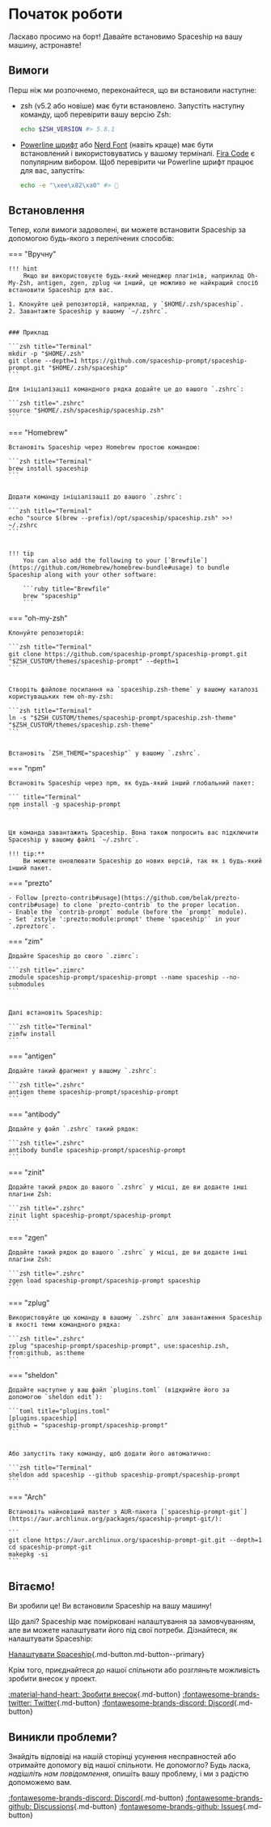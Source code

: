 # Початок роботи

Ласкаво просимо на борт! Давайте встановимо Spaceship на вашу машину, астронавте!

## Вимоги

Перш ніж ми розпочнемо, переконайтеся, що ви встановили наступне:

- [](http://www.zsh.org/)zsh (v5.2 або новіше) має бути встановлено. Запустіть наступну команду, щоб перевірити вашу версію Zsh:
  ```zsh
  echo $ZSH_VERSION #> 5.8.1
  ```
- [Powerline шрифт](https://github.com/powerline/fonts) або [Nerd Font](https://www.nerdfonts.com/) (навіть краще) має бути встановлений і використовуватись у вашому терміналі. [Fira Code](https://github.com/tonsky/FiraCode) є популярним вибором. Щоб перевірити чи Powerline шрифт працює для вас, запустіть:
  ```zsh
  echo -e "\xee\x82\xa0" #> 
  ```

## Встановлення

Тепер, коли вимоги задоволені, ви можете встановити Spaceship за допомогою будь-якого з перелічених способів:

=== "Вручну"

    !!! hint
        Якщо ви використовуєте будь-який менеджер плагінів, наприклад Oh-My-Zsh, antigen, zgen, zplug чи інший, це можливо не найкращий спосіб встановити Spaceship для вас.

    1. Клонуйте цей репозиторій, наприклад, у `$HOME/.zsh/spaceship`.
    2. Завантажте Spaceship у вашому `~/.zshrc`.


    ### Приклад

    ```zsh title="Terminal"
    mkdir -p "$HOME/.zsh"
    git clone --depth=1 https://github.com/spaceship-prompt/spaceship-prompt.git "$HOME/.zsh/spaceship"
    ```

    Для ініціалізації командного рядка додайте це до вашого `.zshrc`:

    ```zsh title=".zshrc"
    source "$HOME/.zsh/spaceship/spaceship.zsh"
    ```

=== "Homebrew"

    Встановіть Spaceship через Homebrew простою командою:

    ```zsh title="Terminal"
    brew install spaceship
    ```


    Додати команду ініціалізації до вашого `.zshrc`:

    ```zsh title="Terminal"
    echo "source $(brew --prefix)/opt/spaceship/spaceship.zsh" >>! ~/.zshrc
    ```


    !!! tip
        You can also add the following to your [`Brewfile`](https://github.com/Homebrew/homebrew-bundle#usage) to bundle Spaceship along with your other software:

        ```ruby title="Brewfile"
        brew "spaceship"
        ```

=== "oh-my-zsh"

    Клонуйте репозиторій:

    ```zsh title="Terminal"
    git clone https://github.com/spaceship-prompt/spaceship-prompt.git "$ZSH_CUSTOM/themes/spaceship-prompt" --depth=1
    ```


    Створіть файлове посилання на `spaceship.zsh-theme` у вашому каталозі користувацьких тем oh-my-zsh:

    ```zsh title="Terminal"
    ln -s "$ZSH_CUSTOM/themes/spaceship-prompt/spaceship.zsh-theme" "$ZSH_CUSTOM/themes/spaceship.zsh-theme"
    ```


    Встановіть `ZSH_THEME="spaceship"` у вашому `.zshrc`.

=== "npm"

    Встановіть Spaceship через npm, як будь-який інший глобальний пакет:

    ``` title="Terminal"
    npm install -g spaceship-prompt
    ```


    Ця команда завантажить Spaceship. Вона також попросить вас підключити Spaceship у вашому файлі `~/.zshrc`.
    
    !!! tip:**
        Ви можете оновлювати Spaceship до нових версій, так як і будь-який інший пакет.

=== "prezto"

    - Follow [prezto-contrib#usage](https://github.com/belak/prezto-contrib#usage) to clone `prezto-contrib` to the proper location.
    - Enable the `contrib-prompt` module (before the `prompt` module).
    - Set `zstyle ':prezto:module:prompt' theme 'spaceship'` in your `.zpreztorc`.

=== "zim"

    Додайте Spaceship до свого `.zimrc`:

    ```zsh title=".zimrc"
    zmodule spaceship-prompt/spaceship-prompt --name spaceship --no-submodules
    ```


    Далі встановіть Spaceship:

    ```zsh title="Terminal"
    zimfw install
    ```

=== "antigen"

    Додайте такий фрагмент у вашому `.zshrc`:

    ```zsh title=".zshrc"
    antigen theme spaceship-prompt/spaceship-prompt
    ```

=== "antibody"

    Додайте у файл `.zshrc` такий рядок:

    ```zsh title=".zshrc"
    antibody bundle spaceship-prompt/spaceship-prompt
    ```

=== "zinit"

    Додайте такий рядок до вашого `.zshrc` у місці, де ви додаєте інші плагіни Zsh:

    ```zsh title=".zshrc"
    zinit light spaceship-prompt/spaceship-prompt
    ```

=== "zgen"

    Додайте такий рядок до вашого `.zshrc` у місці, де ви додаєте інші плагіни Zsh:

    ```zsh title=".zshrc"
    zgen load spaceship-prompt/spaceship-prompt spaceship
    ```

=== "zplug"

    Використовуйте цю команду в вашому `.zshrc` для завантаження Spaceship в якості теми командного рядка:

    ```zsh title=".zshrc"
    zplug "spaceship-prompt/spaceship-prompt", use:spaceship.zsh, from:github, as:theme
    ```

=== "sheldon"

    Додайте наступне у ваш файл `plugins.toml` (відкрийте його за допомогою `sheldon edit`):

    ```toml title="plugins.toml"
    [plugins.spaceship]
    github = "spaceship-prompt/spaceship-prompt"
    ```


    Або запустіть таку команду, щоб додати його автоматично:

    ```zsh title="Terminal"
    sheldon add spaceship --github spaceship-prompt/spaceship-prompt
    ```

=== "Arch"

    Встановіть найновіший master з AUR-пакета [`spaceship-prompt-git`](https://aur.archlinux.org/packages/spaceship-prompt-git/):

    ```
    git clone https://aur.archlinux.org/spaceship-prompt-git.git --depth=1
    cd spaceship-prompt-git
    makepkg -si
    ```

## Вітаємо!

Ви зробили це! Ви встановили Spaceship на вашу машину!

Що далі? Spaceship має помірковані налаштування за замовчуванням, але ви можете налаштувати його під свої потреби. Дізнайтеся, як налаштувати Spaceship:

[Налаштувати Spaceship](/config/intro ""){.md-button.md-button--primary}

Крім того, приєднайтеся до нашої спільноти або розгляньте можливість зробити внесок у проект.

[:material-hand-heart: Зробити внесок](/contribute ""){.md-button} [:fontawesome-brands-twitter: Twitter](https//twitter.com/SpaceshipPrompt ""){.md-button} [:fontawesome-brands-discord: Discord](https://discord.gg/NTQWz8Dyt9 ""){.md-button}

## Виникли проблеми?

Знайдіть відповіді на нашій сторінці усунення несправностей або отримайте допомогу від нашої спільноти. Не допомогло? Будь ласка, *надішліть нам повідомлення*, опишіть вашу проблему, і ми з радістю допоможемо вам.

[:fontawesome-brands-discord: Discord](https://discord.gg/NTQWz8Dyt9 ""){.md-button} [:fontawesome-brands-github: Discussions](https://github.com/spaceship-prompt/spaceship-prompt/discussions/ ""){.md-button} [:fontawesome-brands-github: Issues](https://github.com/spaceship-prompt/spaceship-prompt/issues ""){.md-button}
